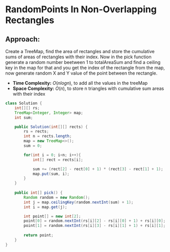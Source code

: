 # RandomPoints In Non-Overlapping Rectangles

## Approach:
Create a TreeMap, find the area of rectangles and store the cumulative sums of areas of rectangles with their index.
Now in the pick function generate a random number beetween 1 to totalAreaSum and find a ceiling key in the map for that and you get the index of the rectangle from the map, now generate random X and Y value of the point between the rectangle.

- **Time Complexity:** $O(nlogn)$, to add all the values in the treeMap
- **Space Complexity:** $O(n)$, to store n triangles with cumulative sum areas with their index

```java
class Solution {
    int[][] rs;
    TreeMap<Integer, Integer> map;
    int sum;

    public Solution(int[][] rects) {
        rs = rects;
        int n = rects.length;
        map = new TreeMap<>();
        sum = 0;

        for(int i = 0; i<n; i++){
            int[] rect = rects[i];

            sum += (rect[2] - rect[0] + 1) * (rect[3] - rect[1] + 1);
            map.put(sum, i);
        }
    }
    
    public int[] pick() {
        Random random = new Random();
        int j = map.ceilingKey(random.nextInt(sum) + 1);
        int i = map.get(j);

        int point[] = new int[2];
        point[0] = random.nextInt(rs[i][2] - rs[i][0] + 1) + rs[i][0];
        point[1] = random.nextInt(rs[i][3] - rs[i][1] + 1) + rs[i][1];
        
        return point;
    }
}
```
